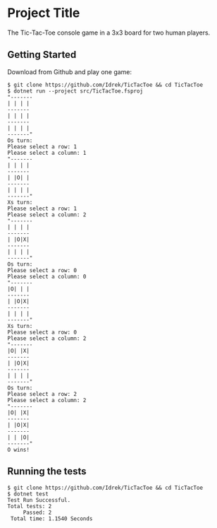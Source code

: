 # Project Title

The Tic-Tac-Toe console game in a 3x3 board for two human players.

## Getting Started

Download from Github and play one game:

```
$ git clone https://github.com/Idrek/TicTacToe && cd TicTacToe
$ dotnet run --project src/TicTacToe.fsproj
"-------
| | | |
-------
| | | |
-------
| | | |
-------"
Os turn:
Please select a row: 1
Please select a column: 1
"-------
| | | |
-------
| |O| |
-------
| | | |
-------"
Xs turn:
Please select a row: 1
Please select a column: 2
"-------
| | | |
-------
| |O|X|
-------
| | | |
-------"
Os turn:
Please select a row: 0
Please select a column: 0
"-------
|O| | |
-------
| |O|X|
-------
| | | |
-------"
Xs turn:
Please select a row: 0
Please select a column: 2
"-------
|O| |X|
-------
| |O|X|
-------
| | | |
-------"
Os turn:
Please select a row: 2
Please select a column: 2
"-------
|O| |X|
-------
| |O|X|
-------
| | |O|
-------"
O wins!
```

## Running the tests

```
$ git clone https://github.com/Idrek/TicTacToe && cd TicTacToe
$ dotnet test
Test Run Successful.
Total tests: 2
     Passed: 2
 Total time: 1.1540 Seconds
```
